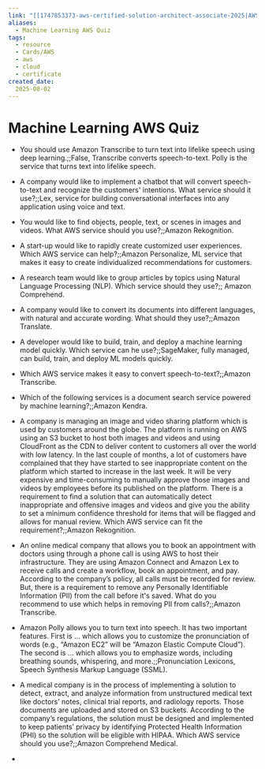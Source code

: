 ```yaml
---
link: "[[1747853373-aws-certified-solution-architect-associate-2025|AWS Certified Solution Architect Associate 2025]]"
aliases: 
  - Machine Learning AWS Quiz
tags:
  - resource
  - Cards/AWS
  - aws
  - cloud
  - certificate
created_date:
  2025-08-02
---
```

# Machine Learning AWS Quiz
- You should use Amazon Transcribe to turn text into lifelike speech using deep learning.;;False, Transcribe converts speech-to-text. Polly is the service that turns text into lifelike speech.
<!--SR:!2025-08-09,4,270-->
- A company would like to implement a chatbot that will convert speech-to-text and recognize the customers' intentions. What service should it use?;;Lex, service for building conversational interfaces into any application using voice and text.
<!--SR:!2025-08-06,1,230-->
- You would like to find objects, people, text, or scenes in images and videos. What AWS service should you use?;;Amazon Rekognition.
<!--SR:!2025-08-09,4,270-->
- A start-up would like to rapidly create customized user experiences. Which AWS service can help?;;Amazon Personalize, ML service that makes it easy to create individualized recommendations for customers.
<!--SR:!2025-08-06,1,230-->
- A research team would like to group articles by topics using Natural Language Processing (NLP). Which service should they use?;; Amazon Comprehend.
<!--SR:!2025-08-06,1,230-->
- A company would like to convert its documents into different languages, with natural and accurate wording. What should they use?;;Amazon Translate.
<!--SR:!2025-08-09,4,270-->
- A developer would like to build, train, and deploy a machine learning model quickly. Which service can he use?;;SageMaker, fully managed, can build, train, and deploy ML models quickly.
<!--SR:!2025-08-06,1,230-->
- Which AWS service makes it easy to convert speech-to-text?;;Amazon Transcribe.
<!--SR:!2025-08-09,4,270-->
- Which of the following services is a document search service powered by machine learning?;;Amazon Kendra.
<!--SR:!2025-08-06,1,230-->
- A company is managing an image and video sharing platform which is used by customers around the globe. The platform is running on AWS using an S3 bucket to host both images and videos and using CloudFront as the CDN to deliver content to customers all over the world with low latency. In the last couple of months, a lot of customers have complained that they have started to see inappropriate content on the platform which started to increase in the last week. It will be very expensive and time-consuming to manually approve those images and videos by employees before its published on the platform. There is a requirement to find a solution that can automatically detect inappropriate and offensive images and videos and give you the ability to set a minimum confidence threshold for items that will be flagged and allows for manual review. Which AWS service can fit the requirement?;;Amazon Rekognition.
<!--SR:!2025-08-06,1,230-->
- An online medical company that allows you to book an appointment with doctors using through a phone call is using AWS to host their infrastructure. They are using Amazon Connect and Amazon Lex to receive calls and create a workflow, book an appointment, and pay. According to the company’s policy, all calls must be recorded for review. But, there is a requirement to remove any Personally Identifiable Information (PII) from the call before it's saved. What do you recommend to use which helps in removing PII from calls?;;Amazon Transcribe.
<!--SR:!2025-08-06,1,230-->
- Amazon Polly allows you to turn text into speech. It has two important features. First is … which allows you to customize the pronunciation of words (e.g., “Amazon EC2” will be “Amazon Elastic Compute Cloud”). The second is … which allows you to emphasize words, including breathing sounds, whispering, and more.;;Pronunciation Lexicons, Speech Synthesis Markup Language (SSML).
<!--SR:!2025-08-06,1,230-->
- A medical company is in the process of implementing a solution to detect, extract, and analyze information from unstructured medical text like doctors’ notes, clinical trial reports, and radiology reports. Those documents are uploaded and stored on S3 buckets. According to the company’s regulations, the solution must be designed and implemented to keep patients’ privacy by identifying Protected Health Information (PHI) so the solution will be eligible with HIPAA. Which AWS service should you use?;;Amazon Comprehend Medical.
<!--SR:!2025-08-08,3,250-->
- 










